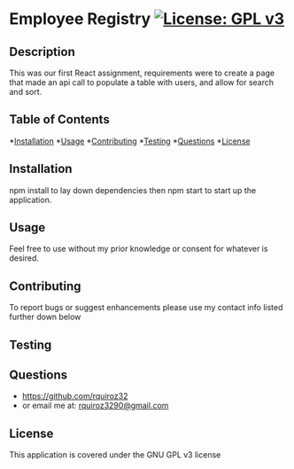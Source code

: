 # Employee Registry         [![License: GPL v3](https://img.shields.io/badge/License-GPLv3-blue.svg)](https://www.gnu.org/licenses/gpl-3.0)
## Description
This was our first React assignment, requirements were to create a page that made an api call to populate a table with users, and allow for search and sort.

## Table of Contents

*[Installation](#installation)
*[Usage](#usage)
*[Contributing](#Contributing)
*[Testing](#Testing)
*[Questions](#Questions)
*[License](#License)


## Installation
npm install to lay down dependencies then npm start to start up the application.

## Usage
Feel free to use without my prior knowledge or consent for whatever is desired.

## Contributing
To report bugs or suggest enhancements please use my contact info listed further down below

## Testing


## Questions
* https://github.com/rquiroz32
* or email me at: rquiroz3290@gmail.com

## License
This application is covered under the GNU GPL v3 license 
